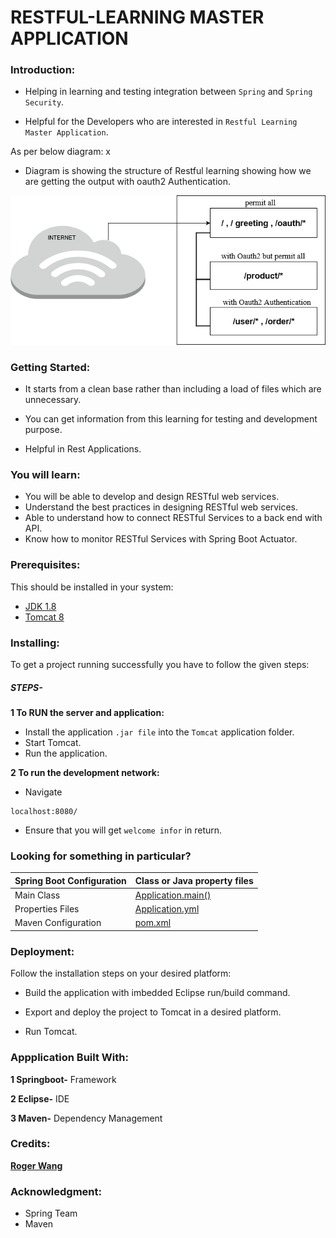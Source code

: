  # RESTFUL-LEARNING MASTER APPLICATION

### Introduction:
- Helping in learning and testing integration between `Spring` and `Spring Security`.

- Helpful for the Developers who are interested in `Restful Learning Master Application`.

As per below diagram: x
- Diagram is showing the structure of Restful learning showing how we are getting the output with oauth2 Authentication. 

![Diagram](RogerRestful.png)


### Getting Started:

- It starts from a clean base rather than including a load of files which are unnecessary.

- You can get information from this learning for testing and development purpose.

- Helpful in Rest Applications.

### You will learn: 
- You will be able to develop and design RESTful web services.
- Understand the best practices in designing RESTful web services.
- Able to understand how to connect RESTful Services to a back end with API.
- Know how to monitor RESTful Services with Spring Boot Actuator.


### Prerequisites:

This should be installed in your system:

- [JDK 1.8](https://docs.oracle.com/javase/8/docs/technotes/guides/install/install_overview.html )
- [Tomcat 8]( http://tomcat.apache.org/tomcat-8.0-doc/)


### Installing:

To get a project running successfully you have to follow the given steps:


##### STEPS-


**1 To RUN the server and application:**

- Install the application `.jar file` into the `Tomcat` application folder.
- Start Tomcat.
- Run the application.

 
**2 To run the development network:** 

- Navigate
```
localhost:8080/
```

- Ensure that you will get `welcome infor` in return.

### Looking for something in particular?

| Spring Boot Configuration |Class or Java property files|
| --------------------------|----------------------------|
|   Main Class              |[Application.main()]( https://github.com/BCSTechLearning/Restful-Learning/blob/roger/src/main/java/boot/Application.java)|
|   Properties Files        |[Application.yml](https://github.com/BCSTechLearning/Restful-Learning/blob/roger/application.yml)| 
|   Maven Configuration     | [pom.xml ]( https://github.com/BCSTechLearning/Restful-Learning/blob/roger/pom.xml ) |



### Deployment:

Follow the installation steps on your desired platform:

- Build the application with imbedded Eclipse run/build command.

- Export and deploy the project to Tomcat in a desired platform.

- Run Tomcat.


### Appplication Built With:

**1 Springboot-** Framework

**2 Eclipse-** IDE

**3 Maven-** Dependency Management



### Credits:

[**Roger Wang**](Lujie.Wang@bcstechnology.com.au)




### Acknowledgment:

- Spring Team
- Maven


 

























